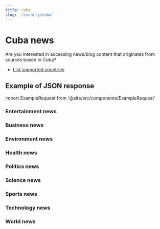 ```yaml
---
title: Cuba
slug: '/country/cuba'
---
```


# Cuba news

Are you interested in accessing news/blog content that originates from sources based in Cuba?

- [List supported countries](/articles/countries)

## Example of JSON response

import ExampleRequest from '@site/src/components/ExampleRequest'

### Entertainment news
<ExampleRequest url="https://apitube.io/v1/news/articles?limit=2&category=news/Arts_and_Entertainment&country=cu"></ExampleRequest>

### Business news
<ExampleRequest url="https://apitube.io/v1/news/articles?limit=2&category=news/Business&country=cu"></ExampleRequest>

### Environment news
<ExampleRequest url="https://apitube.io/v1/news/articles?limit=2&category=news/Environment&country=cu"></ExampleRequest>

### Health news
<ExampleRequest url="https://apitube.io/v1/news/articles?limit=2&category=news/Health&country=cu"></ExampleRequest>

### Politics news
<ExampleRequest url="https://apitube.io/v1/news/articles?limit=2&category=news/Politics&country=cu"></ExampleRequest>

### Science news
<ExampleRequest url="https://apitube.io/v1/news/articles?limit=2&category=news/Science&country=cu"></ExampleRequest>

### Sports news
<ExampleRequest url="https://apitube.io/v1/news/articles?limit=2&category=news/Sports&country=cu"></ExampleRequest>

### Technology news
<ExampleRequest url="https://apitube.io/v1/news/articles?limit=2&category=news/Technology&country=cu"></ExampleRequest>

### World news
<ExampleRequest url="https://apitube.io/v1/news/articles?limit=2&category=news/World&country=cu"></ExampleRequest>
